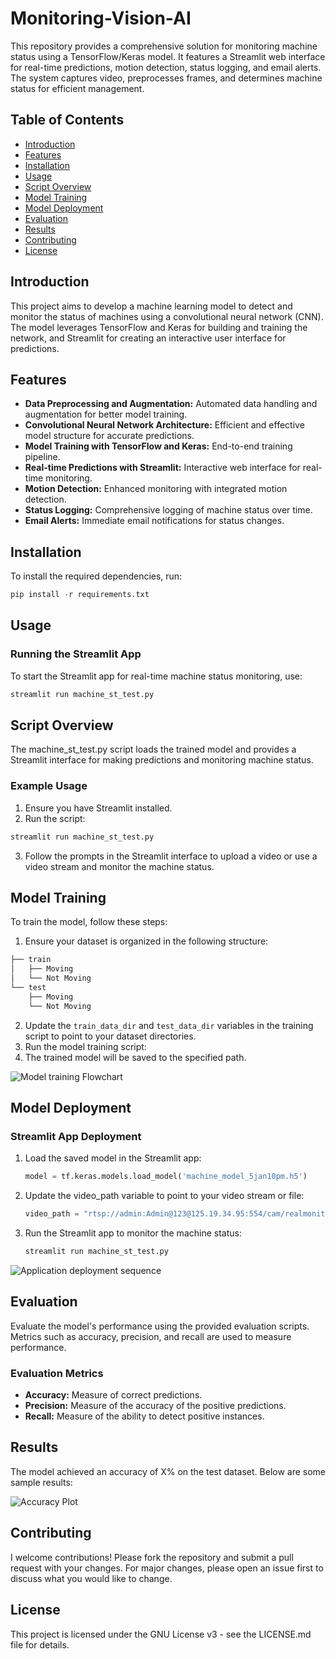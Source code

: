 # Monitoring-Vision-AI

This repository provides a comprehensive solution for monitoring machine status using a TensorFlow/Keras model. It features a Streamlit web interface for real-time predictions, motion detection, status logging, and email alerts. The system captures video, preprocesses frames, and determines machine status for efficient management.

## Table of Contents

- [Introduction](#introduction)
- [Features](#features)
- [Installation](#installation)
- [Usage](#usage)
- [Script Overview](#Script-Overview)
- [Model Training](#model-training)
- [Model Deployment](#model-deployment)
- [Evaluation](#evaluation)
- [Results](#results)
- [Contributing](#contributing)
- [License](#license)

## Introduction

This project aims to develop a machine learning model to detect and monitor the status of machines using a convolutional neural network (CNN). The model leverages TensorFlow and Keras for building and training the network, and Streamlit for creating an interactive user interface for predictions.

## Features

- **Data Preprocessing and Augmentation:** Automated data handling and augmentation for better model training.
- **Convolutional Neural Network Architecture:** Efficient and effective model structure for accurate predictions.
- **Model Training with TensorFlow and Keras:** End-to-end training pipeline.
- **Real-time Predictions with Streamlit:** Interactive web interface for real-time monitoring.
- **Motion Detection:** Enhanced monitoring with integrated motion detection.
- **Status Logging:** Comprehensive logging of machine status over time.
- **Email Alerts:** Immediate email notifications for status changes.

## Installation

To install the required dependencies, run:

```python <- to be performed in Terminal/Command Prompt
pip install -r requirements.txt
```
## Usage

### Running the Streamlit App

To start the Streamlit app for real-time machine status monitoring, use:

```python
streamlit run machine_st_test.py
```
## Script Overview

The machine_st_test.py script loads the trained model and provides a Streamlit interface for making predictions and monitoring machine status.

### Example Usage
1. Ensure you have Streamlit installed.
2. Run the script:

```python
streamlit run machine_st_test.py
```
3. Follow the prompts in the Streamlit interface to upload a video or use a video stream and monitor the machine status.

## Model Training

To train the model, follow these steps:

1. Ensure your dataset is organized in the following structure:
```bash
├── train
│   ├── Moving
│   └── Not Moving
└── test
    ├── Moving
    └── Not Moving
```
2. Update the `train_data_dir` and `test_data_dir` variables in the training script to point to your dataset directories.
3. Run the model training script:
4. The trained model will be saved to the specified path.

![Model training Flowchart]("D:\Downloads\modeltraining.jpeg")

## Model Deployment
### Streamlit App Deployment

1. Load the saved model in the Streamlit app:
   ```python
   model = tf.keras.models.load_model('machine_model_5jan10pm.h5')
   ```
2. Update the video_path variable to point to your video stream or file:
   ```python
   video_path = "rtsp://admin:Admin@123@125.19.34.95:554/cam/realmonitor?channel=1&subtype=0"
   ```
3. Run the Streamlit app to monitor the machine status:
   ```python
   streamlit run machine_st_test.py
   ```

![Application deployment sequence]("D:\Downloads\Untitled.svg")

## Evaluation

Evaluate the model's performance using the provided evaluation scripts. Metrics such as accuracy, precision, and recall are used to measure performance.

### Evaluation Metrics

- **Accuracy:** Measure of correct predictions.
- **Precision:** Measure of the accuracy of the positive predictions.
- **Recall:** Measure of the ability to detect positive instances.

## Results

The model achieved an accuracy of X% on the test dataset. Below are some sample results:

![Accuracy Plot](path/to/accuracy_plot.png)

## Contributing

I welcome contributions! Please fork the repository and submit a pull request with your changes. For major changes, please open an issue first to discuss what you would like to change.

## License

This project is licensed under the GNU License v3 - see the LICENSE.md file for details.
